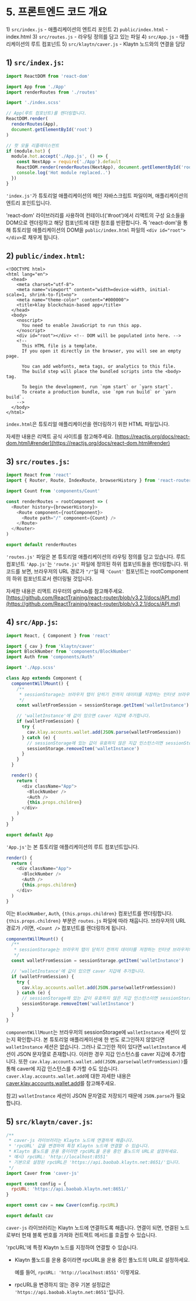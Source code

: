 # 5. 프론트엔드 코드 개요 <a id="5-frontend-code-overview"></a>

1\) `src/index.js` - 애플리케이션의 엔트리 포인트 2\) `public/index.html` - index.html 3\) `src/routes.js` - 라우팅 정의를 담고 있는 파일 4\) `src/App.js` - 애플리케이션의 루트 컴포넌트 5\) `src/klaytn/caver.js` - Klaytn 노드와의 연결을 담당

## 1\) `src/index.js`: <a id="1-src-index-js"></a>

```javascript
import ReactDOM from 'react-dom'

import App from './App'
import renderRoutes from './routes'

import './index.scss'

// App(루트 컴포넌트)를 렌더링합니다.
ReactDOM.render(
  renderRoutes(App),
  document.getElementById('root')
)

// 핫 모듈 리플레이스먼트
if (module.hot) {
  module.hot.accept('./App.js', () => {
    const NextApp = require('./App').default
    ReactDOM.render(renderRoutes(NextApp), document.getElementById('root'))
    console.log('Hot module replaced..')
  })
}
```

`'index.js'`가 튜토리얼 애플리케이션의 메인 자바스크립트 파일이며, 애플리케이션의 엔트리 포인트입니다.

'react-dom' 라이브러리를 사용하여 컨테이너('\#root'\)에서 리액트의 구성 요소들을 DOM으로 렌더링하고 해당 컴포넌트에 대한 참조를 반환합니다. 즉 'react-dom'을 통해 튜토리얼 애플리케이션의 DOM을 `public/index.html` 파일의 `<div id="root"></div>`로 채우게 됩니다.

## 2\) `public/index.html`: <a id="2-public-index-html"></a>

```markup
<!DOCTYPE html>
<html lang="en">
  <head>
    <meta charset="utf-8">
    <meta name="viewport" content="width=device-width, initial-scale=1, shrink-to-fit=no">
    <meta name="theme-color" content="#000000">
    <title>klay blockchain-based app</title>
  </head>
  <body>
    <noscript>
      You need to enable JavaScript to run this app.
    </noscript>
    <div id="root"></div> <!-- DOM will be populated into here. -->
    <!--
      This HTML file is a template.
      If you open it directly in the browser, you will see an empty page.

      You can add webfonts, meta tags, or analytics to this file.
      The build step will place the bundled scripts into the <body> tag.

      To begin the development, run `npm start` or `yarn start`.
      To create a production bundle, use `npm run build` or `yarn build`.
    -->
  </body>
</html>
```

`index.html`은 튜토리얼 애플리케이션을 렌더링하기 위한 HTML 파일입니다.

자세한 내용은 리액트 공식 사이트를 참고해주세요. [https://reactjs.org/docs/react-dom.html\#render](https://reactjs.org/docs/react-dom.html#render)

## 3\) `src/routes.js`: <a id="3-src-routes-js"></a>

```javascript
import React from 'react'
import { Router, Route, IndexRoute, browserHistory } from 'react-router'

import Count from 'components/Count'

const renderRoutes = rootComponent => (
  <Router history={browserHistory}>
    <Route component={rootComponent}>
      <Route path="/" component={Count} />
    </Route>
  </Router>
)

export default renderRoutes
```

`'routes.js'` 파일은 본 튜토리얼 애플리케이션의 라우팅 정의를 담고 있습니다. 루트 컴포넌트 `'App.js'`는 `'route.js'` 파일에 정의된 하위 컴포넌트들을 렌더링합니다. 위 코드를 보면, 브라우저의 URL 경로가 `"/"`일 때 `'Count'` 컴포넌트는 rootComponent의 하위 컴포넌트로서 렌더링될 것입니다.

자세한 내용은 리액트 라우터의 github를 참고해주세요. [https://github.com/ReactTraining/react-router/blob/v3.2.1/docs/API.md](https://github.com/ReactTraining/react-router/blob/v3.2.1/docs/API.md)

## 4\) `src/App.js`: <a id="4-src-app-js"></a>

```javascript
import React, { Component } from 'react'

import { cav } from 'klaytn/caver'
import BlockNumber from 'components/BlockNumber'
import Auth from 'components/Auth'

import './App.scss'

class App extends Component {
  componentWillMount() {
    /**
     * sessionStorage는 브라우저 탭이 닫히기 전까지 데이터를 저장하는 인터넷 브라우저의 기능입니다.
     */
    const walletFromSession = sessionStorage.getItem('walletInstance')

    // 'walletInstance'에 값이 있으면 caver 지갑에 추가합니다.
    if (walletFromSession) {
      try {
        cav.klay.accounts.wallet.add(JSON.parse(walletFromSession))
      } catch (e) {
        // sessionStorage에 있는 값이 유효하지 않은 지갑 인스턴스이면 sessionStorage에서 제거합니다.
        sessionStorage.removeItem('walletInstance')
      }
    }
  }

  render() {
    return (
      <div className="App">
        <BlockNumber />
        <Auth />
        {this.props.children}
      </div>
    )
  }
}

export default App
```

`'App.js'`는 본 튜토리얼 애플리케이션의 루트 컴포넌트입니다.

```javascript
render() {
  return (
    <div className="App">
      <BlockNumber />
      <Auth />
      {this.props.children}
    </div>
  )
}
```

이는 `BlockNumber`, `Auth`, `{this.props.children}` 컴포넌트를 렌더링합니다. `{this.props.children}` 부분은 `routes.js` 파일에 따라 채웁니다. 브라우저의 URL 경로가 `/`이면, `<Count />` 컴포넌트를 렌더링하게 됩니다.

```javascript
componentWillMount() {
  /**
   * sessionStorage는 브라우저 탭이 닫히기 전까지 데이터를 저장하는 인터넷 브라우저의 기능입니다.
   */
  const walletFromSession = sessionStorage.getItem('walletInstance')

  // 'walletInstance'에 값이 있으면 caver 지갑에 추가합니다.
  if (walletFromSession) {
    try {
      cav.klay.accounts.wallet.add(JSON.parse(walletFromSession))
    } catch (e) {
      // sessionStorage에 있는 값이 유효하지 않은 지갑 인스턴스이면 sessionStorage에서 제거합니다.
      sessionStorage.removeItem('walletInstance')
    }
  }
}
```

`componentWillMount`는 브라우저의 sessionStorage에 `walletInstance` 세션이 있는지 확인합니다. 본 튜토리얼 애플리케이션에 한 번도 로그인하지 않았다면 `walletInstance` 세션은 없습니다. 그러나 로그인한 적이 있다면 `walletInstance` 세션이 JSON 문자열로 존재합니다. 이러한 경우 지갑 인스턴스를 caver 지갑에 추가합니다. 또한 `cav.klay.accounts.wallet.add(JSON.parse(walletFromSession))`를 통해 caver에 지갑 인스턴스를 추가할 수도 있습니다. `caver.klay.accounts.wallet.add`에 대한 자세한 내용은 [caver.klay.accounts.wallet.add](../../../sdk/caver-js/api-references/caver.klay.accounts.md#wallet-add)를  참고해주세요.

참고\) `walletInstance` 세션이 JSON 문자열로 저장되기 때문에 `JSON.parse`가 필요합니다.

## 5\) `src/klaytn/caver.js`: <a id="5-src-klaytn-caver-js"></a>

```javascript
/**
 * caver-js 라이브러리는 Klaytn 노드에 연결하게 해줍니다.
 * 'rpcURL' 값을 변경하여 특정 Klaytn 노드에 연결할 수 있습니다.
 * Klaytn 풀노드를 운용 중이라면 rpcURL을 운용 중인 풀노드의 URL로 설정하세요.
 * 예시) rpcURL: 'http://localhost:8551'
 * 기본으로 설정된 rpcURL은 'https://api.baobab.klaytn.net:8651/'입니다.
 */
import Caver from 'caver-js'

export const config = {
  rpcURL: 'https://api.baobab.klaytn.net:8651/'
}

export const cav = new Caver(config.rpcURL)

export default cav
```

`caver-js` 라이브러리는 Klaytn 노드에 연결하도록 해줍니다. 연결이 되면, 연결된 노드로부터 현재 블록 번호를 가져와 컨트랙트 메서드를 호출할 수 있습니다.

'rpcURL'에 특정 Klaytn 노드를 지정하여 연결할 수 있습니다.

* Klaytn 풀노드를 운용 중이라면 rpcURL을 운용 중인 풀노드의 URL로 설정하세요.

  예를 들어, `rpcURL: 'http://localhost:8551'` 이렇게요.

* rpcURL을 변경하지 않는 경우 기본 설정값은 `'https://api.baobab.klaytn.net:8651'`입니다.

